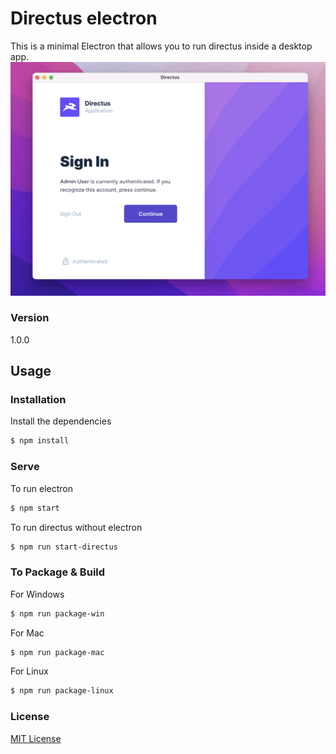 # Directus electron

This is a minimal Electron that allows you to run directus inside a desktop app.
![Image](./demo.png "a title")
### Version
1.0.0

## Usage

### Installation

Install the dependencies

```sh
$ npm install
```

### Serve
To run electron

```sh
$ npm start
```

To run directus without electron

```sh
$ npm run start-directus
```

### To Package & Build

For Windows

```sh
$ npm run package-win
```

For Mac

```sh
$ npm run package-mac
```

For Linux

```sh
$ npm run package-linux
```

### License

[MIT License](LICENSE.md)


